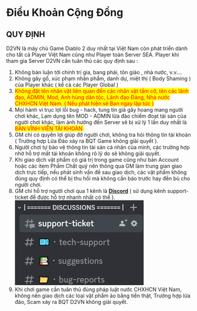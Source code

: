 # Điều Khoản Cộng Đồng

## QUY ĐỊNH

D2VN là máy chủ Game Diablo 2 duy nhất tại Việt Nam còn phát triển dành cho tất cả Player Việt Nam cũng như Player toàn Server SEA. Player khi tham gia Server D2VN cần tuân thủ các quy định sau :&#x20;

1. Không bàn luận tới chính trị gia, bang phái, tôn giáo , nhà nước, v.v....
2. Không gây gổ, xúc phạm nhân phẩm, danh dự, miệt thị ( Body Shaming ) của Player khác ( kể cả các Player Global )
3. <mark style="color:red;">Không đặt tên nhân vật liên quan đến các nhân vật tầm cỡ, tên các lãnh đạo, ADMIN, Mod, Anh hùng dân tộc, Lãnh đạo Đảng, Nhà nước CHXHCN Việt Nam. ( Nếu phát hiện sẽ Ban ngay lập tức )</mark>
4. Mọi hành vi trục lợi lỗi bug - hack, tung tin giả gây hoang mang người chơi khác, Lạm dụng tên MOD - ADMIN lừa đảo chiếm đoạt tài sản của người chơi khác, làm ảnh hưởng đến Server sẽ bị xử lý 1 lần duy nhất là <mark style="color:red;">BAN VĨNH VIỄN TÀI KHOẢN.</mark>
5. GM chỉ có quyền lợi giúp đỡ người chơi, không tra hỏi thông tin tài khoản ( Trường hợp Lừa Đảo xảy ra BQT Game không giải quyết ).
6. Người chơi tự bảo vệ thông tin tài sản cá nhân của mình, các trường hợp nhờ hỗ trợ mất tài khoản không rõ lý do sẽ không giải quyết.
7. Khi giao dịch vật phẩm có giá trị trong game cũng như bán Account hoặc các item Phẩm Chất quý nên thông qua GM làm trung gian giao dịch trực tiếp, nếu phát sinh vấn đề sau giao dịch, các vật phẩm không đúng quy định có thể bị thu hồi mà không cần báo trước hay đền bù cho người chơi.
8. GM chỉ hỗ trợ người chơi qua 1 kênh là [**Discord**](https://discord.d2tm.com)  ( sử dụng kênh support-ticket để được hỗ trợ nhanh nhất có thể ). ![](../.gitbook/assets/image.png)
9. Khi chơi game cần tuân thủ đúng pháp luật nước CHXHCN Việt Nam, không nên giao dịch các loại vật phẩm ảo bằng tiền thật, Trường hợp lừa đảo, Scam xảy ra BQT D2VN không giải quyết.
